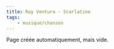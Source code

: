```yaml
---
title: Ray Ventura - Scarlatine
tags:
    - musique/chanson
---
```


Page créée automatiquement, mais vide.
